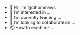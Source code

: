 - 👋 Hi, I’m @clhommews
- 👀 I’m interested in ...
- 🌱 I’m currently learning ...
- 💞️ I’m looking to collaborate on ...
- 📫 How to reach me ...

<!---
clhommews/clhommews is a ✨ special ✨ repository because its `README.md` (this file) appears on your GitHub profile.
You can click the Preview link to take a look at your changes.
--->
